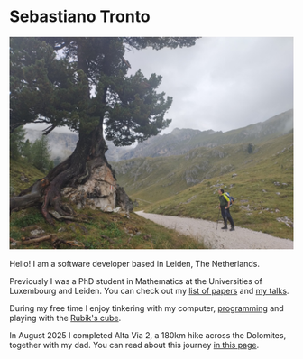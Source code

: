 # Sebastiano Tronto

![A picture of me](me2.jpg "Me")

Hello! I am a software developer based in Leiden, The Netherlands.

Previously I was a PhD student in Mathematics at the Universities of
Luxembourg and Leiden. You can check out my [list of papers](research)
and [my talks](talks).

During my free time I enjoy tinkering with my computer, [programming](git)
and playing with the [Rubik's cube](speedcubing).

In August 2025 I completed Alta Via 2, a 180km
hike across the Dolomites, together with my dad. You can read about this
journey [in this page](./av2).
